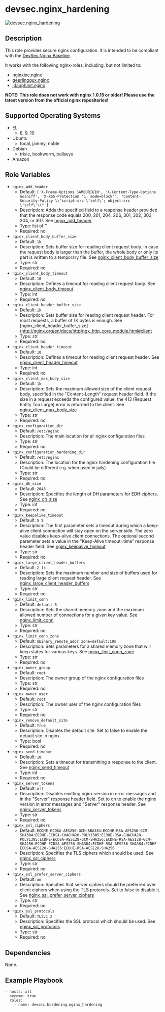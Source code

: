 # devsec.nginx_hardening

[![devsec.nginx_hardening](https://github.com/dev-sec/ansible-collection-hardening/actions/workflows/nginx_hardening.yml/badge.svg)](https://github.com/dev-sec/ansible-collection-hardening/actions/workflows/nginx_hardening.yml)

## Description

This role provides secure nginx configuration. It is intended to be compliant with the [DevSec Nginx Baseline](https://github.com/dev-sec/nginx-baseline).

It works with the following nginx-roles, including, but not limited to:

- [nginxinc.nginx](https://galaxy.ansible.com/ui/standalone/roles/nginxinc/nginx/)
- [geerlinggux.nginx](https://galaxy.ansible.com/ui/standalone/roles/geerlingguy/nginx/)
- [jdauphant.nginx](https://galaxy.ansible.com/ui/standalone/roles/jdauphant/nginx/)

**NOTE: This role does not work with nginx 1.0.15 or older! Please use the latest version from the official nginx repositories!**

<!-- BEGIN_ANSIBLE_DOCS -->

## Supported Operating Systems
- EL
  - 8, 9, 10
- Ubuntu
  - focal, jammy, noble
- Debian
  - trixie, bookworm, bullseye
- Amazon

## Role Variables

- `nginx_add_header`
  - Default: `['X-Frame-Options SAMEORIGIN', 'X-Content-Type-Options nosniff', 'X-XSS-Protection "1; mode=block"', 'Content-Security-Policy \\"script-src \'self\'; object-src \'self\'\\"']`
  - Description: Adds the specified field to a response header provided that the response code equals 200, 201, 204, 206, 301, 302, 303, 304, or 307. See [nginx_add_header](http://nginx.org/en/docs/http/ngx_http_headers_module.html#add_header)
  - Type: list of ''
  - Required: no
- `nginx_client_body_buffer_size`
  - Default: `1k`
  - Description: Sets buffer size for reading client request body. In case the request body is larger than the buffer, the whole body or only its part is written to a temporary file. See [nginx_client_body_buffer_size](http://nginx.org/en/docs/http/ngx_http_core_module.html#client_body_buffer_size)
  - Type: str
  - Required: no
- `nginx_client_body_timeout`
  - Default: `10`
  - Description: Defines a timeout for reading client request body. See [nginx_client_body_timeout](http://nginx.org/en/docs/http/ngx_http_core_module.html#client_body_timeout)
  - Type: int
  - Required: no
- `nginx_client_header_buffer_size`
  - Default: `1k`
  - Description: Sets buffer size for reading client request header. For most requests, a buffer of 1K bytes is enough. See [nginx_client_header_buffer_size](http://nginx.org/en/docs/http/ngx_http_core_module.html#client
  - Type: str
  - Required: no
- `nginx_client_header_timeout`
  - Default: `10`
  - Description: Defines a timeout for reading client request header. See [nginx_client_header_timeout](http://nginx.org/en/docs/http/ngx_http_core_module.html#client_header_timeout)
  - Type: int
  - Required: no
- `nginx_client_max_body_size`
  - Default: `1k`
  - Description: Sets the maximum allowed size of the client request body, specified in the "Content-Length" request header field. If the size in a request exceeds the configured value, the 413 (Request Entity Too Large) error is returned to the client. See [nginx_client_max_body_size](http://nginx.org/en/docs/http/ngx_http_core_module.html#client_max_body_size)
  - Type: str
  - Required: no
- `nginx_configuration_dir`
  - Default: `/etc/nginx`
  - Description: The main location for all nginx configuration files
  - Type: str
  - Required: no
- `nginx_configuration_hardening_dir`
  - Default: `/etc/nginx`
  - Description: The location for the nginx hardening configuration file (Could be different e.g. when used in jails)
  - Type: str
  - Required: no
- `nginx_dh_size`
  - Default: `2048`
  - Description: Specifies the length of DH parameters for EDH ciphers. See [nginx_dh_size](http://nginx.org/en/docs/http/ngx_http_ssl_module.html#ssl_dhparam)
  - Type: int
  - Required: no
- `nginx_keepalive_timeout`
  - Default: `5 5`
  - Description: The first parameter sets a timeout during which a keep-alive client connection will stay open on the server side. The zero value disables keep-alive client connections. The optional second parameter sets a value in the "Keep-Alive timeout=time" response header field. See [nginx_keepalive_timeout](http://nginx.org/en/docs/http/ngx_http_core_module.html#keepalive_timeout)
  - Type: str
  - Required: no
- `nginx_large_client_header_buffers`
  - Default: `2 1k`
  - Description: Sets the maximum number and size of buffers used for reading large client request header. See [nginx_large_client_header_buffers](http://nginx.org/en/docs/http/ngx_http_core_module.html#large_client_header_buffers)
  - Type: str
  - Required: no
- `nginx_limit_conn`
  - Default: `default 5`
  - Description: Sets the shared memory zone and the maximum allowed number of connections for a given key value. See [nginx_limit_conn](http://nginx.org/en/docs/http/ngx_http_limit_conn_module.html#limit_conn)
  - Type: str
  - Required: no
- `nginx_limit_conn_zone`
  - Default: `$binary_remote_addr zone=default:10m`
  - Description: Sets parameters for a shared memory zone that will keep states for various keys. See [nginx_limit_conn_zone](http://nginx.org/en/docs/http/ngx_http_limit_conn_module.html#limit_conn_zone)
  - Type: str
  - Required: no
- `nginx_owner_group`
  - Default: `root`
  - Description: The owner group of the nginx configuration files
  - Type: str
  - Required: no
- `nginx_owner_user`
  - Default: `root`
  - Description: The owner user of the nginx configuration files
  - Type: str
  - Required: no
- `nginx_remove_default_site`
  - Default: `True`
  - Description: Disables the default site. Set to false to enable the default site in nginx.
  - Type: bool
  - Required: no
- `nginx_send_timeout`
  - Default: `10`
  - Description: Sets a timeout for transmitting a response to the client. See [nginx_send_timeout](http://nginx.org/en/docs/http/ngx_http_core_module.html#send_timeout)
  - Type: int
  - Required: no
- `nginx_server_tokens`
  - Default: `off`
  - Description: Disables emitting nginx version in error messages and in the "Server" response header field. Set to on to enable the nginx version in error messages and "Server" response header. See [nginx_server_tokens](http://nginx.org/en/docs/http/ngx_http_core_module.html#server_tokens)
  - Type: str
  - Required: no
- `nginx_ssl_ciphers`
  - Default: `ECDHE-ECDSA-AES256-GCM-SHA384:ECDHE-RSA-AES256-GCM-SHA384:ECDHE-ECDSA-CHACHA20-POLY1305:ECDHE-RSA-CHACHA20-POLY1305:ECDHE-ECDSA-AES128-GCM-SHA256:ECDHE-RSA-AES128-GCM-SHA256:ECDHE-ECDSA-AES256-SHA384:ECDHE-RSA-AES256-SHA384:ECDHE-ECDSA-AES128-SHA256:ECDHE-RSA-AES128-SHA256`
  - Description: Specifies the TLS ciphers which should be used. See [nginx_ssl_ciphers](http://nginx.org/en/docs/http/ngx_http_ssl_module.html#ssl_ciphers)
  - Type: str
  - Required: no
- `nginx_ssl_prefer_server_ciphers`
  - Default: `on`
  - Description: Specifies that server ciphers should be preferred over client ciphers when using the TLS protocols. Set to false to disable it. See [nginx_ssl_prefer_server_ciphers](http://nginx.org/en/docs/http/ngx_http_ssl_module.html#ssl_prefer_server_ciphers)
  - Type: str
  - Required: no
- `nginx_ssl_protocols`
  - Default: `TLSv1.2`
  - Description: Specifies the SSL protocol which should be used. See [nginx_ssl_protocols](http://nginx.org/en/docs/http/ngx_http_ssl_module.html#ssl_protocols)
  - Type: str
  - Required: no

## Dependencies

None.

## Example Playbook

```
- hosts: all
  become: true
  roles:
    - name: devsec.hardening.nginx_hardening
```

<!-- END_ANSIBLE_DOCS -->
